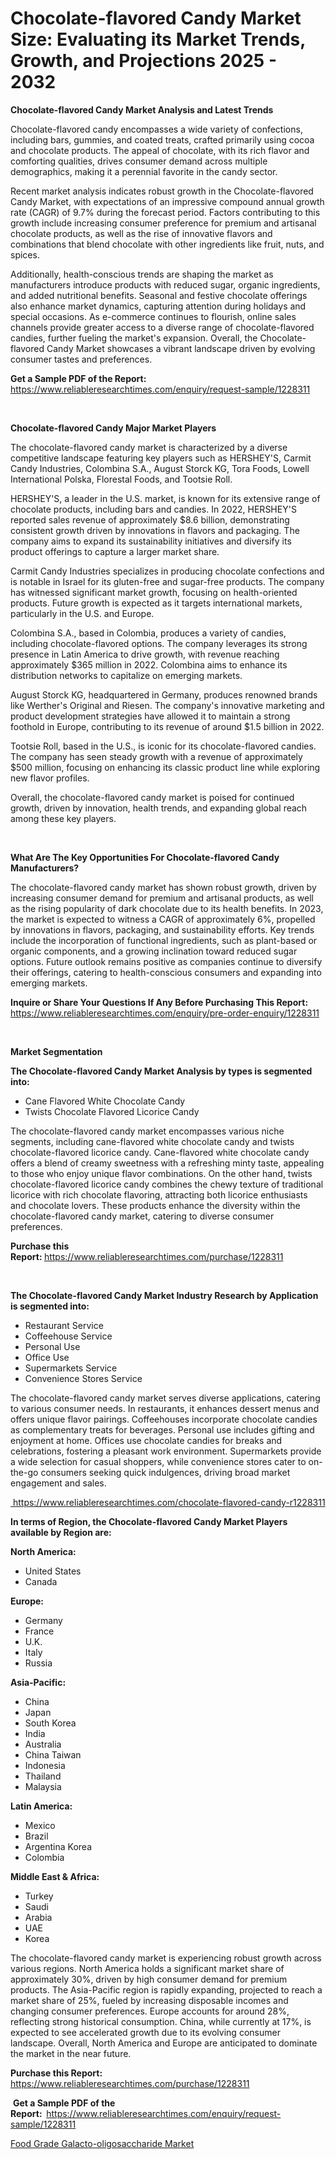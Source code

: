 <p><h1>Chocolate-flavored Candy Market Size: Evaluating its Market Trends, Growth, and Projections 2025 - 2032</h1></p><p><strong>Chocolate-flavored Candy Market Analysis and Latest Trends</strong></p>
<p><p>Chocolate-flavored candy encompasses a wide variety of confections, including bars, gummies, and coated treats, crafted primarily using cocoa and chocolate products. The appeal of chocolate, with its rich flavor and comforting qualities, drives consumer demand across multiple demographics, making it a perennial favorite in the candy sector.</p><p>Recent market analysis indicates robust growth in the Chocolate-flavored Candy Market, with expectations of an impressive compound annual growth rate (CAGR) of 9.7% during the forecast period. Factors contributing to this growth include increasing consumer preference for premium and artisanal chocolate products, as well as the rise of innovative flavors and combinations that blend chocolate with other ingredients like fruit, nuts, and spices.</p><p>Additionally, health-conscious trends are shaping the market as manufacturers introduce products with reduced sugar, organic ingredients, and added nutritional benefits. Seasonal and festive chocolate offerings also enhance market dynamics, capturing attention during holidays and special occasions. As e-commerce continues to flourish, online sales channels provide greater access to a diverse range of chocolate-flavored candies, further fueling the market's expansion. Overall, the Chocolate-flavored Candy Market showcases a vibrant landscape driven by evolving consumer tastes and preferences.</p></p>
<p><strong>Get a Sample PDF of the Report:&nbsp;</strong> <a href="https://www.reliableresearchtimes.com/enquiry/request-sample/1228311?utm_campaign=2989&utm_medium=2&utm_source=Github&utm_content=ia&utm_term=07042025&utm_id=chocolate-flavored-candy">https://www.reliableresearchtimes.com/enquiry/request-sample/1228311</a></p>
<p>&nbsp;</p>
<p><strong>Chocolate-flavored Candy Major Market Players</strong></p>
<p><p>The chocolate-flavored candy market is characterized by a diverse competitive landscape featuring key players such as HERSHEY'S, Carmit Candy Industries, Colombina S.A., August Storck KG, Tora Foods, Lowell International Polska, Florestal Foods, and Tootsie Roll.</p><p>HERSHEY'S, a leader in the U.S. market, is known for its extensive range of chocolate products, including bars and candies. In 2022, HERSHEY'S reported sales revenue of approximately $8.6 billion, demonstrating consistent growth driven by innovations in flavors and packaging. The company aims to expand its sustainability initiatives and diversify its product offerings to capture a larger market share.</p><p>Carmit Candy Industries specializes in producing chocolate confections and is notable in Israel for its gluten-free and sugar-free products. The company has witnessed significant market growth, focusing on health-oriented products. Future growth is expected as it targets international markets, particularly in the U.S. and Europe.</p><p>Colombina S.A., based in Colombia, produces a variety of candies, including chocolate-flavored options. The company leverages its strong presence in Latin America to drive growth, with revenue reaching approximately $365 million in 2022. Colombina aims to enhance its distribution networks to capitalize on emerging markets.</p><p>August Storck KG, headquartered in Germany, produces renowned brands like Werther's Original and Riesen. The company's innovative marketing and product development strategies have allowed it to maintain a strong foothold in Europe, contributing to its revenue of around $1.5 billion in 2022. </p><p>Tootsie Roll, based in the U.S., is iconic for its chocolate-flavored candies. The company has seen steady growth with a revenue of approximately $500 million, focusing on enhancing its classic product line while exploring new flavor profiles.</p><p>Overall, the chocolate-flavored candy market is poised for continued growth, driven by innovation, health trends, and expanding global reach among these key players.</p></p>
<p>&nbsp;</p>
<p><strong>What Are The Key Opportunities For Chocolate-flavored Candy Manufacturers?</strong></p>
<p><p>The chocolate-flavored candy market has shown robust growth, driven by increasing consumer demand for premium and artisanal products, as well as the rising popularity of dark chocolate due to its health benefits. In 2023, the market is expected to witness a CAGR of approximately 6%, propelled by innovations in flavors, packaging, and sustainability efforts. Key trends include the incorporation of functional ingredients, such as plant-based or organic components, and a growing inclination toward reduced sugar options. Future outlook remains positive as companies continue to diversify their offerings, catering to health-conscious consumers and expanding into emerging markets.</p></p>
<p><strong>Inquire or Share Your Questions If Any Before Purchasing This Report:</strong> <a href="https://www.reliableresearchtimes.com/enquiry/pre-order-enquiry/1228311?utm_campaign=2989&utm_medium=2&utm_source=Github&utm_content=ia&utm_term=07042025&utm_id=chocolate-flavored-candy">https://www.reliableresearchtimes.com/enquiry/pre-order-enquiry/1228311</a></p>
<p>&nbsp;</p>
<p><strong>Market Segmentation</strong></p>
<p><strong>The Chocolate-flavored Candy Market Analysis by types is segmented into:</strong></p>
<p><ul><li>Cane Flavored White Chocolate Candy</li><li>Twists Chocolate Flavored Licorice Candy</li></ul></p>
<p><p>The chocolate-flavored candy market encompasses various niche segments, including cane-flavored white chocolate candy and twists chocolate-flavored licorice candy. Cane-flavored white chocolate candy offers a blend of creamy sweetness with a refreshing minty taste, appealing to those who enjoy unique flavor combinations. On the other hand, twists chocolate-flavored licorice candy combines the chewy texture of traditional licorice with rich chocolate flavoring, attracting both licorice enthusiasts and chocolate lovers. These products enhance the diversity within the chocolate-flavored candy market, catering to diverse consumer preferences.</p></p>
<p><strong>Purchase this Report:&nbsp;</strong><a href="https://www.reliableresearchtimes.com/purchase/1228311?utm_campaign=2989&utm_medium=2&utm_source=Github&utm_content=ia&utm_term=07042025&utm_id=chocolate-flavored-candy">https://www.reliableresearchtimes.com/purchase/1228311</a></p>
<p>&nbsp;</p>
<p><strong>The Chocolate-flavored Candy Market Industry Research by Application is segmented into:</strong></p>
<p><ul><li>Restaurant Service</li><li>Coffeehouse Service</li><li>Personal Use</li><li>Office Use</li><li>Supermarkets Service</li><li>Convenience Stores Service</li></ul></p>
<p><p>The chocolate-flavored candy market serves diverse applications, catering to various consumer needs. In restaurants, it enhances dessert menus and offers unique flavor pairings. Coffeehouses incorporate chocolate candies as complementary treats for beverages. Personal use includes gifting and enjoyment at home. Offices use chocolate candies for breaks and celebrations, fostering a pleasant work environment. Supermarkets provide a wide selection for casual shoppers, while convenience stores cater to on-the-go consumers seeking quick indulgences, driving broad market engagement and sales.</p></p>
<p><a href="https://www.reliableresearchtimes.com/chocolate-flavored-candy-r1228311?utm_campaign=2989&utm_medium=2&utm_source=Github&utm_content=ia&utm_term=07042025&utm_id=chocolate-flavored-candy">&nbsp;https://www.reliableresearchtimes.com/chocolate-flavored-candy-r1228311</a></p>
<p><strong>In terms of Region, the Chocolate-flavored Candy Market Players available by Region are:</strong></p>
<p>
    <p> <strong> North America: </strong>
        <ul>
            <li>United States</li>
            <li>Canada</li>
        </ul>
        </p> 
    <p> <strong> Europe: </strong>
        <ul>
            <li>Germany</li>
            <li>France</li>
            <li>U.K.</li>
            <li>Italy</li>
            <li>Russia</li>
        </ul>
        </p> 
    <p> <strong> Asia-Pacific: </strong>
        <ul>
            <li>China</li>
            <li>Japan</li>
            <li>South Korea</li>
            <li>India</li>
            <li>Australia</li>
            <li>China Taiwan</li>
            <li>Indonesia</li>
            <li>Thailand</li>
            <li>Malaysia</li>
        </ul>
        </p> 
    <p> <strong> Latin America: </strong>
        <ul>
            <li>Mexico</li>
            <li>Brazil</li>
            <li>Argentina Korea</li>
            <li>Colombia</li>
        </ul>
        </p> 
    <p> <strong> Middle East & Africa: </strong>
        <ul>
            <li>Turkey</li>
            <li>Saudi</li>
            <li>Arabia</li>
            <li>UAE</li>
            <li>Korea</li>
        </ul>
    </p>
    </p>
<p><p>The chocolate-flavored candy market is experiencing robust growth across various regions. North America holds a significant market share of approximately 30%, driven by high consumer demand for premium products. The Asia-Pacific region is rapidly expanding, projected to reach a market share of 25%, fueled by increasing disposable incomes and changing consumer preferences. Europe accounts for around 28%, reflecting strong historical consumption. China, while currently at 17%, is expected to see accelerated growth due to its evolving consumer landscape. Overall, North America and Europe are anticipated to dominate the market in the near future.</p></p>
<p><strong>Purchase this Report: </strong><a href="https://www.reliableresearchtimes.com/purchase/1228311?utm_campaign=2989&utm_medium=2&utm_source=Github&utm_content=ia&utm_term=07042025&utm_id=chocolate-flavored-candy">https://www.reliableresearchtimes.com/purchase/1228311</a></p>
<p>&nbsp;<strong>Get a Sample PDF of the Report:&nbsp;&nbsp;</strong><a href="https://www.reliableresearchtimes.com/enquiry/request-sample/1228311?utm_campaign=2989&utm_medium=2&utm_source=Github&utm_content=ia&utm_term=07042025&utm_id=chocolate-flavored-candy">https://www.reliableresearchtimes.com/enquiry/request-sample/1228311</a></p>
<p><strong></strong></p>
<p><p><a href="https://github.com/genayziben/Market-Research-Report-List-1/blob/main/food-grade-galacto-oligosaccharide-market.md?utm_campaign=2989&utm_medium=2&utm_source=Github&utm_content=ia&utm_term=07042025&utm_id=chocolate-flavored-candy">Food Grade Galacto-oligosaccharide Market</a></p></p>
